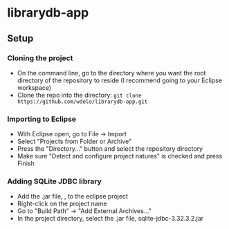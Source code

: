 # librarydb-app

## Setup

### Cloning the project
- On the command line, go to the directory where you want the root directory of the repository to reside (I recommend going to your Eclipse workspace)
- Clone the repo into the directory: `git clone https://github.com/wdelo/librarydb-app.git`

### Importing to Eclipse
- With Eclipse open, go to File -> Import
- Select "Projects from Folder or Archive"
- Press the "Directory..." button and select the repository directory
- Make sure "Detect and configure project natures" is checked and press Finish

### Adding SQLite JDBC library
- Add the .jar file, , to the eclipse project
- Right-click on the project name
- Go to "Build Path" -> "Add External Archives..."
- In the project directory, select the .jar file, sqlite-jdbc-3.32.3.2.jar
